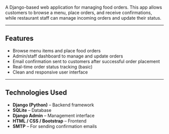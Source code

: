 A Django-based web application for managing food orders. This app allows customers to browse a menu, place orders, and receive confirmations, while restaurant staff can manage incoming orders and update their status.

---

##  Features

- Browse menu items and place food orders
- Admin/staff dashboard to manage and update orders
- Email confirmation sent to customers after successful order placement
- Real-time order status tracking (basic)
- Clean and responsive user interface

---

##  Technologies Used

- **Django (Python)** – Backend framework
- **SQLite** – Database
- **Django Admin** – Management interface
- **HTML / CSS / Bootstrap** – Frontend
- **SMTP** – For sending confirmation emails
